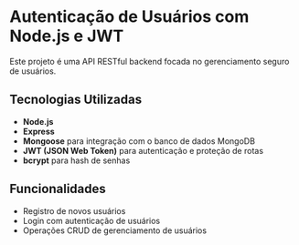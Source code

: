 # Autenticação de Usuários com Node.js e JWT

Este projeto é uma API RESTful backend focada no gerenciamento seguro de usuários.

## Tecnologias Utilizadas

- **Node.js**
- **Express**
- **Mongoose** para integração com o banco de dados MongoDB
- **JWT (JSON Web Token)** para autenticação e proteção de rotas
- **bcrypt** para hash de senhas

## Funcionalidades

- Registro de novos usuários
- Login com autenticação de usuários
- Operações CRUD de gerenciamento de usuários